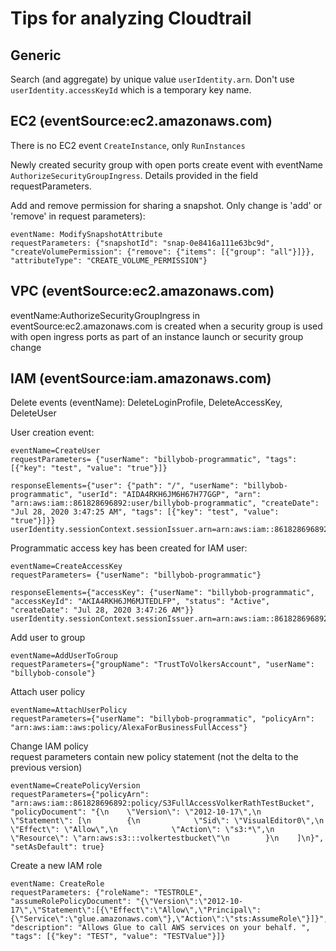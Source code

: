 # Tips for analyzing Cloudtrail

## Generic
Search (and aggregate) by unique value `userIdentity.arn`. Don't use `userIdentity.accessKeyId` which is a temporary key name.


## EC2 (eventSource:ec2.amazonaws.com)
There is no EC2 event `CreateInstance`, only `RunInstances`

Newly created security group with open ports create event with eventName `AuthorizeSecurityGroupIngress`. Details provided in the field requestParameters.


Add and remove permission for sharing a snapshot. Only change is 'add' or 'remove' in request parameters):

```
eventName: ModifySnapshotAttribute
requestParameters: {"snapshotId": "snap-0e8416a111e63bc9d", "createVolumePermission": {"remove": {"items": [{"group": "all"}]}}, "attributeType": "CREATE_VOLUME_PERMISSION"}
```




## VPC (eventSource:ec2.amazonaws.com)

eventName:AuthorizeSecurityGroupIngress in eventSource:ec2.amazonaws.com is created when a security group is used with open ingress ports as part of an instance launch or security group change


## IAM (eventSource:iam.amazonaws.com)
Delete events (eventName): DeleteLoginProfile, DeleteAccessKey, DeleteUser

User creation event:

```
eventName=CreateUser
requestParameters= {"userName": "billybob-programmatic", "tags": [{"key": "test", "value": "true"}]}

responseElements={"user": {"path": "/", "userName": "billybob-programmatic", "userId": "AIDA4RKH6JM6H67H77GGP", "arn": "arn:aws:iam::861828696892:user/billybob-programmatic", "createDate": "Jul 28, 2020 3:47:25 AM", "tags": [{"key": "test", "value": "true"}]}}
userIdentity.sessionContext.sessionIssuer.arn=arn:aws:iam::861828696892:role/God
```

Programmatic access key has been created for IAM user:

```
eventName=CreateAccessKey
requestParameters= {"userName": "billybob-programmatic"}

responseElements={"accessKey": {"userName": "billybob-programmatic", "accessKeyId": "AKIA4RKH6JM6MJTEDLFP", "status": "Active", "createDate": "Jul 28, 2020 3:47:26 AM"}}
userIdentity.sessionContext.sessionIssuer.arn=arn:aws:iam::861828696892:role/God
```

Add user to group

```
eventName=AddUserToGroup
requestParameters={"groupName": "TrustToVolkersAccount", "userName": "billybob-console"}
```

Attach user policy

```
eventName=AttachUserPolicy
requestParameters={"userName": "billybob-programmatic", "policyArn": "arn:aws:iam::aws:policy/AlexaForBusinessFullAccess"}
```

Change IAM policy  
request parameters contain new policy statement (not the delta to the previous version)

```
eventName=CreatePolicyVersion
requestParameters={"policyArn": "arn:aws:iam::861828696892:policy/S3FullAccessVolkerRathTestBucket", "policyDocument": "{\n    \"Version\": \"2012-10-17\",\n    \"Statement\": [\n        {\n            \"Sid\": \"VisualEditor0\",\n            \"Effect\": \"Allow\",\n            \"Action\": \"s3:*\",\n            \"Resource\": \"arn:aws:s3:::volkertestbucket\"\n        }\n    ]\n}", "setAsDefault": true}
```

Create a new IAM role

```
eventName: CreateRole	
requestParameters: {"roleName": "TESTROLE", "assumeRolePolicyDocument": "{\"Version\":\"2012-10-17\",\"Statement\":[{\"Effect\":\"Allow\",\"Principal\":{\"Service\":\"glue.amazonaws.com\"},\"Action\":\"sts:AssumeRole\"}]}", "description": "Allows Glue to call AWS services on your behalf. ", "tags": [{"key": "TEST", "value": "TESTValue"}]}
```